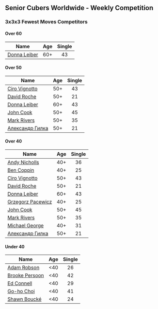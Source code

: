 ## Senior Cubers Worldwide - Weekly Competition
### 3x3x3 Fewest Moves Competitors

#### Over 60

| Name | Age | Single |
| -- | :--: | :--: |
| [Donna Leiber](../persons/donna_leiber.md) | 60+ | 43 |

#### Over 50

| Name | Age | Single |
| -- | :--: | :--: |
| [Ciro Vignotto](../persons/ciro_vignotto.md) | 50+ | 43 |
| [David Roche](../persons/david_roche.md) | 50+ | 21 |
| [Donna Leiber](../persons/donna_leiber.md) | 60+ | 43 |
| [John Cook](../persons/john_cook.md) | 50+ | 45 |
| [Mark Rivers](../persons/mark_rivers.md) | 50+ | 35 |
| [Александр Гилка](../persons/александр_гилка.md) | 50+ | 21 |

#### Over 40

| Name | Age | Single |
| -- | :--: | :--: |
| [Andy Nicholls](../persons/andy_nicholls.md) | 40+ | 36 |
| [Ben Coppin](../persons/ben_coppin.md) | 40+ | 25 |
| [Ciro Vignotto](../persons/ciro_vignotto.md) | 50+ | 43 |
| [David Roche](../persons/david_roche.md) | 50+ | 21 |
| [Donna Leiber](../persons/donna_leiber.md) | 60+ | 43 |
| [Grzegorz Pacewicz](../persons/grzegorz_pacewicz.md) | 40+ | 25 |
| [John Cook](../persons/john_cook.md) | 50+ | 45 |
| [Mark Rivers](../persons/mark_rivers.md) | 50+ | 35 |
| [Michael George](../persons/michael_george.md) | 40+ | 31 |
| [Александр Гилка](../persons/александр_гилка.md) | 50+ | 21 |

#### Under 40

| Name | Age | Single |
| -- | :--: | :--: |
| [Adam Robson](../persons/adam_robson.md) | <40 | 26 |
| [Brooke Persoon](../persons/brooke_persoon.md) | <40 | 42 |
| [Ed Connell](../persons/ed_connell.md) | <40 | 29 |
| [Go-ho Choi](../persons/go-ho_choi.md) | <40 | 41 |
| [Shawn Boucké](../persons/shawn_boucke.md) | <40 | 24 |


<!-- Global site tag (gtag.js) - Google Analytics -->
<script async src="https://www.googletagmanager.com/gtag/js?id=UA-86348435-3"></script>
<script>window.dataLayer = window.dataLayer || []; function gtag() {dataLayer.push(arguments);} gtag('js', new Date()); gtag('config', 'UA-86348435-3');</script>
